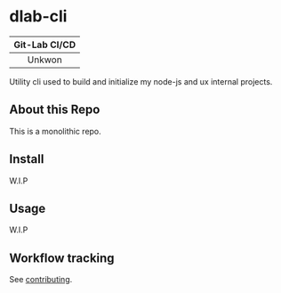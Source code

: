 # dlab-cli

Git-Lab CI/CD |
:---: |
Unkwon|

Utility cli used to build and initialize my node-js and ux internal projects.

## About this Repo

This is a monolithic repo.

## Install

W.I.P

## Usage

W.I.P

## Workflow tracking

See [contributing](contributing.md).